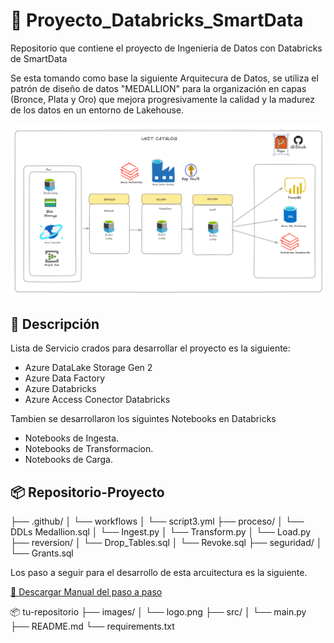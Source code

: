 # 🚀 Proyecto_Databricks_SmartData
Repositorio que contiene el proyecto de Ingenieria de Datos con Databricks de SmartData

Se esta tomando como base la siguiente Arquitecura de Datos, se utiliza el patrón de diseño de datos "MEDALLION" para la organización en capas (Bronce, Plata y Oro) que mejora progresivamente la calidad y la madurez de los datos en un entorno de Lakehouse.

<img src="Arquitectura_proyecto.png" alt="Logo" width="900"/>

## 📘 Descripción
Lista de Servicio crados para desarrollar el proyecto es la siguiente:

* Azure DataLake Storage Gen 2
* Azure Data Factory
* Azure Databricks
* Azure Access Conector Databricks

Tambien se desarrollaron los siguintes Notebooks en Databricks
* Notebooks de Ingesta.
* Notebooks de Transformacion.
* Notebooks de Carga.

## 📦 Repositorio-Proyecto
├── .github/
│   └── workflows
│       └── script3.yml
├── proceso/
│   └── DDLs Medallion.sql
│   └── Ingest.py
│   └── Transform.py
│   └── Load.py
├── reversion/
│   └── Drop_Tables.sql
│   └── Revoke.sql
├── seguridad/
│   └── Grants.sql


Los paso a seguir para el desarrollo de esta arcuitectura es la siguiente.
  
[📄 Descargar Manual del paso a paso](Proyecto_Final.docx)


📦 tu-repositorio
├── images/
│   └── logo.png
├── src/
│   └── main.py
├── README.md
└── requirements.txt

